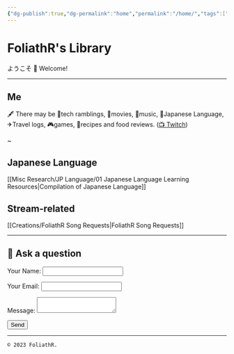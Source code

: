 ```yaml
---
{"dg-publish":true,"dg-permalink":"home","permalink":"/home/","tags":["gardenEntry"],"dgHomeLink":"false","dgShowBacklinks":"false","dgShowLocalGraph":"false","dgShowInlineTitle":"false","dgShowToc":"false","dgShowFileTree":"false","dgEnableSearch":"false","noteIcon":""}
---
```



# FoliathR's Library
ようこそ 👋 Welcome! 

---
## Me
🖋  There may be 📱tech ramblings, 🎥movies, 🎵music, 🗾Japanese Language, ✈Travel logs, 🎮games, 🍙recipes and food reviews.
([📺 Twitch](https://twitch.tv/foliathr))

~

## Japanese Language
[[Misc Research/JP Language/01 Japanese Language Learning Resources\|Compilation of Japanese Language]]

## Stream-related
[[Creations/FoliathR Song Requests\|FoliathR Song Requests]]

---
## 💬 Ask a question
<form name="contact" method="POST" data-netlify="true">
  <p>
    <label>Your Name: <input type="text" name="name" /></label>
  </p>
  <p>
    <label>Your Email: <input type="email" name="email" /></label>
  </p>
  <p>
    <label>Message: <textarea name="message"></textarea></label>
  </p>
  <p>
    <button type="submit">Send</button>
  </p>
</form>

---

`© 2023 FoliathR. `
